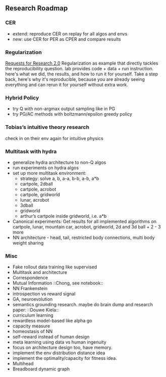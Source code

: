 ## Research Roadmap

### CER

- extend: reproduce CER on replay for all algos and envs
- new: use CER for PER as CPER and compare results

### Regularization
[Requests for Research 2.0](https://blog.openai.com/requests-for-research-2/)
Regularization as example that directly tackles the reproducibility question. lab provides code + data + run instruction. here's what we did, the results, and how to run it for yourself. Take a step back, here's why it's reproducible, because you are already seeing everything and can rerun it for yourself without extra work.

### Hybrid Policy
- try Q with non-argmax output sampling like in PG
- try PG/AC methods with boltzmann/epsilon greedy policy

### Tobias’s intuitive theory research
check in on their env again for intuitive physics

### Multitask with hydra

- generalize hydra architecture to non-Q algos
- run experiments on hydra algos
- set up more multitask environment:
	- strategy: solve a, b, a-a, b-b, a-b, a*b
	- cartpole, 2dball
	- cartpole, acrobot
	- cartpole, gridworld
	- lunar, acrobot
	- 3dball
	- gridworld
	- arthur’s cartpole inside gridworld, i.e. a*b
- Canonical experiments: Get results for all implemented algorithms on cartpole, lunar, mountain car, acrobot, gridworld, 2d and 3d ball + 2 - 3 more
- NN architecture - head, tail, restricted body connections, multi body weight sharing

### Misc
* Fake rollout data training like supervised
* Multitask and architecture
* Correspondence
* Mutual Information ::Chong, see notebook::
* NN Frankenstein
* introspection vs reward signal
* GA, neuroevolution
* semantics grounding research. maybe do brain dump and research paper: ::Douwe Kiela::
* curriculum learning
* rewardless model-based like alpha go
* capacity measure
* homeostasis of NN 
* self-reward instead of human design
* meta learning using data vs human ingenuity
* focus on architecture design too, have memory.
* implement the env distribution distance idea
* implement the optimality/capacity for fitness idea.
* Multihead
* Breadboard dynamic graph 
